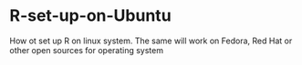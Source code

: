 # R-set-up-on-Ubuntu
How ot set up R on linux system. The same will work on Fedora, Red Hat or other open sources for operating system
